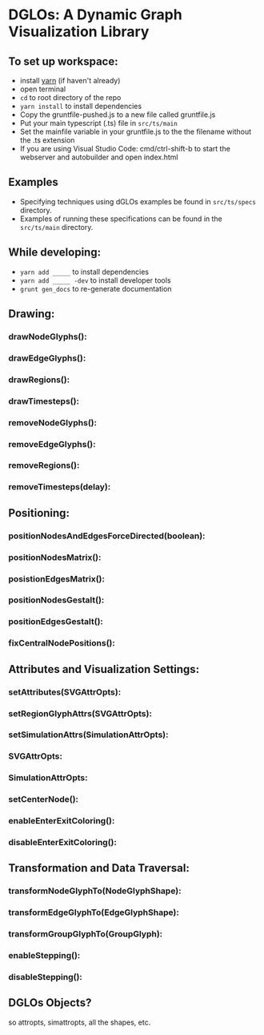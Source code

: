 # DGLOs: A Dynamic Graph Visualization Library

## To set up workspace:
- install [yarn](https://yarnpkg.com) (if haven't already)
- open terminal
- `cd` to root directory of the repo
- `yarn install` to install dependencies
- Copy the gruntfile-pushed.js to a new file called gruntfile.js
- Put your main typescript (.ts) file in `src/ts/main`
- Set the mainfile variable in your gruntfile.js to the the filename without the .ts extension
- If you are using Visual Studio Code: cmd/ctrl-shift-b to start the webserver and autobuilder and open index.html

## Examples
- Specifying techniques using dGLOs examples be found in `src/ts/specs` directory.
- Examples of running these specifications can be found in the `src/ts/main` directory.


## While developing:
- `yarn add _____` to install dependencies
- `yarn add _____ -dev` to install developer tools
- `grunt gen_docs` to re-generate documentation

## Drawing:
### drawNodeGlyphs():

### drawEdgeGlyphs():

### drawRegions():

### drawTimesteps():

### removeNodeGlyphs():

### removeEdgeGlyphs():

### removeRegions():

### removeTimesteps(delay):

## Positioning:
### positionNodesAndEdgesForceDirected(boolean):

### positionNodesMatrix():

### posistionEdgesMatrix():

### positionNodesGestalt():

### positionEdgesGestalt():

### fixCentralNodePositions():

## Attributes and Visualization Settings:
### setAttributes(SVGAttrOpts):

### setRegionGlyphAttrs(SVGAttrOpts):

### setSimulationAttrs(SimulationAttrOpts):

### SVGAttrOpts:

### SimulationAttrOpts:

### setCenterNode():

### enableEnterExitColoring():

### disableEnterExitColoring():

## Transformation and Data Traversal:
### transformNodeGlyphTo(NodeGlyphShape):

### transformEdgeGlyphTo(EdgeGlyphShape):

### transformGroupGlyphTo(GroupGlyph):

### enableStepping():

### disableStepping():

## DGLOs Objects?
so attropts, simattropts, all the shapes, etc.